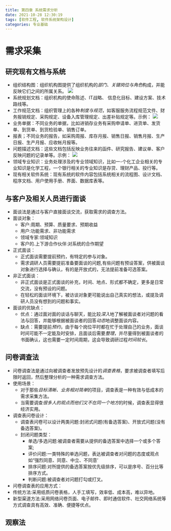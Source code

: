 ```yaml
---
title: 第四章 系统需求分析
date: 2021-10-28 12:30:19
tags: [软件工程, 软件系统架构设计]
categories: 专业基础
---
```

# 需求采集

## 研究现有文档与系统

* 组织结构图：组织机构图提供了组织机构的*部门、关键岗位与角色*构成，并能反映它们之间的所属关系。
![](https://zjpicture.oss-cn-beijing.aliyuncs.com/img/20211028123346.png)
* 系统规划文档：组织机构的使命陈述、IT战略、 信息化目标、建设方案、技术路线等。
* 工作规范文档：组织管理上的各种*制度与规范*，如客服服务流程规范文件、财务报销规定、采购规定、设备入库管理规定、出差补贴规定等。示例：
![](https://zjpicture.oss-cn-beijing.aliyuncs.com/img/20211028123751.png)
* 业务单据：不同业务的单据，比如进销存业务有采购申请单、进货单、发货单、到货单、到货检验单、销售订单。
* 报表；不同业务的报告，如采购周报、库存月报、销售日报、销售月报、生产日报、生产月报、应收帐月报等。
* 问题描述文档：这些文档包括反映业务往来的函件、研究报告、建议单、客户反映问题的记录单等。示例：
![](https://zjpicture.oss-cn-beijing.aliyuncs.com/img/20211028124034.png)
* 领域专业知识：业务处理涉及的专业领域知识，比如一-个化工企业相关的专业知识是化学工程，一个银行相关的专业知识是存贷、理财产品、投行等。
* 现有相关软件系统：现有系统的软件内容包括系统相关的流程图、设计文档、程序文档、用户使用手册、界面、数据库表等。

## 与客户及相关人员进行面谈

* 面谈法是通过与客户直接面谈交流，获取需求的调查方法。
* 面谈对象：
  * 客户:周期、预算、质量要求、预期收益
  * 用户:功能需求、非功能需求
  * 领域专家:领域知识
  * 客户的.上下游合作伙伴:对系统的合作期望
* 正式面谈：
  * 正式面谈需要提前预约，有特定的参与对象。
  * 需求调研人员需要提前准备要面谈的问题,有些问题有预设答案，供被面谈对象进行选择与确认，有的是开放式的，无法提前准备可选答案。
* 非正式面谈：
  * 非正式面谈是正式面谈的补充，时间、地点、形式都不确定，更多是日常交流，没有预设的问题。
  * 在轻松的面谈环境下，被访谈对象更可能说出自己真实的想法，或提及调研人员没有想到的问题和事实。
* 面谈的优缺点：
  * 优点：通过面对面的谈话与聊天，能比较*深入*地了解被面谈者对问题的看法与回答，并能够根据被面谈者的回答*动态*地调整面谈内容。
  * 缺点：需要提前*预约*，由于每个岗位平时都在忙于处理自己的业务，面谈时间可能不一定能及时安排，且面谈后需要*整理*，并尽量得到被面谈者的书面确认，这也需要一定时间周期，这会导致调研过程*时间较长*。

## 问卷调查法

* 问卷调查法是通过向被调查者发放预先设计的*调查表格*，要求被调查者填写后限时返回，然后整理分析的一种需求调查方法。
* 使用场景：
  * 对于那些*目标清晰、业务相对简单*的项目，调查表是一种有效与低成本的需求采集方法。
  * 当需要调查*很多人的观点而他们又不在同一个地方*的时候，调查表显得很经济实用。
* 调查表问卷设计：
  * 调查表问卷可以设计两类问题:封闭式问题(有备选答案)、开放式问题(没有备选答案)。
  * 封闭问题类型：
    * 单选/多选问题:被调查者需要从提供的备选答案中选择一个或多个答案;
    * 评价问题:一类特殊的单选问题，表达被调查者对问题的态度或观点如“强烈同意、同意、中立、不同意’
    * 排序问题:对所提供的备选答案按优先级排序，可以是序号、百分比等排序方式。
    * 判断问题:被调查者对问题打勾或打叉。
* 问卷调查表的应用方式：
* 传统方法:采用纸质问卷表格，人手工填写，效率低、成本高，难以异地。
* 新型渠道方法:采用网络问卷页面、电子邮件、即时通信软件、社交网络系统等方式调查具有高效、准确、便捷等优点。

## 观察法














